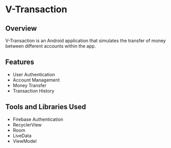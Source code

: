 # V-Transaction

## Overview
V-Transaction is an Android application that simulates the transfer of money between different accounts within the app.

## Features
- User Authentication
- Account Management
- Money Transfer
- Transaction History
## Tools and Libraries Used
- Firebase Authentication
- RecyclerView
- Room
- LiveData
- ViewModel
